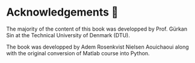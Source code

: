 # Acknowledgements 🙏

The majority of the content of this book was developped by Prof. Gürkan Sin at the Technical University of Denmark (DTU).

The book was developped by Adem Rosenkvist Nielsen Aouichaoui along with the original conversion of Matlab course into Python.